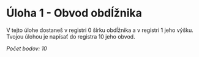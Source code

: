# Úloha 1 - Obvod obdĺžnika

V tejto úlohe dostaneš v registri 0 šírku obdĺžnika a v registri 1 jeho výšku. Tvojou úlohou je napísať do registra 10 jeho obvod.

*Počet bodov: 10*